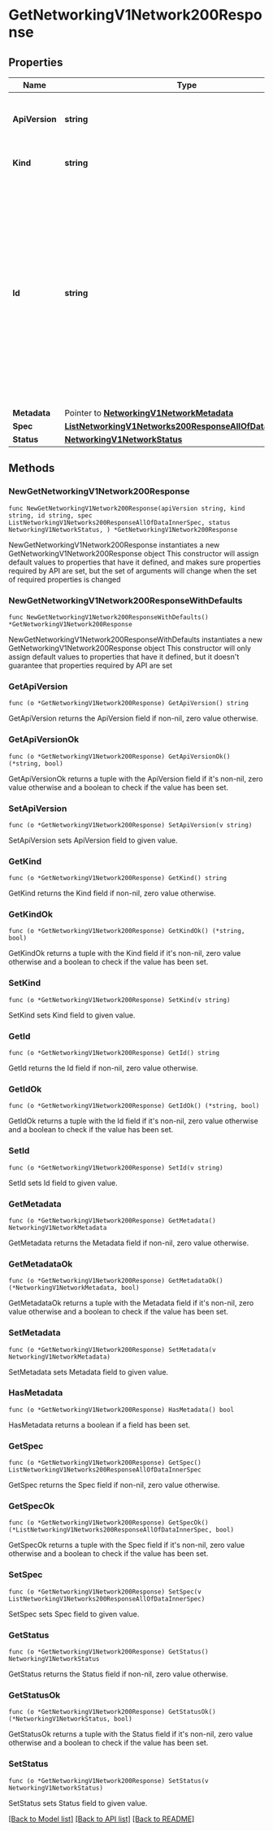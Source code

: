 # GetNetworkingV1Network200Response

## Properties

Name | Type | Description | Notes
------------ | ------------- | ------------- | -------------
**ApiVersion** | **string** | APIVersion defines the schema version of this representation of a resource. | [readonly] 
**Kind** | **string** | Kind defines the object this REST resource represents. | [readonly] 
**Id** | **string** | ID is the \&quot;natural identifier\&quot; for an object within its scope/namespace; it is normally unique across time but not space. That is, you can assume that the ID will not be reclaimed and reused after an object is deleted (\&quot;time\&quot;); however, it may collide with IDs for other object &#x60;kinds&#x60; or objects of the same &#x60;kind&#x60; within a different scope/namespace (\&quot;space\&quot;). | [readonly] 
**Metadata** | Pointer to [**NetworkingV1NetworkMetadata**](NetworkingV1NetworkMetadata.md) |  | [optional] 
**Spec** | [**ListNetworkingV1Networks200ResponseAllOfDataInnerSpec**](ListNetworkingV1Networks200ResponseAllOfDataInnerSpec.md) |  | 
**Status** | [**NetworkingV1NetworkStatus**](NetworkingV1NetworkStatus.md) |  | 

## Methods

### NewGetNetworkingV1Network200Response

`func NewGetNetworkingV1Network200Response(apiVersion string, kind string, id string, spec ListNetworkingV1Networks200ResponseAllOfDataInnerSpec, status NetworkingV1NetworkStatus, ) *GetNetworkingV1Network200Response`

NewGetNetworkingV1Network200Response instantiates a new GetNetworkingV1Network200Response object
This constructor will assign default values to properties that have it defined,
and makes sure properties required by API are set, but the set of arguments
will change when the set of required properties is changed

### NewGetNetworkingV1Network200ResponseWithDefaults

`func NewGetNetworkingV1Network200ResponseWithDefaults() *GetNetworkingV1Network200Response`

NewGetNetworkingV1Network200ResponseWithDefaults instantiates a new GetNetworkingV1Network200Response object
This constructor will only assign default values to properties that have it defined,
but it doesn't guarantee that properties required by API are set

### GetApiVersion

`func (o *GetNetworkingV1Network200Response) GetApiVersion() string`

GetApiVersion returns the ApiVersion field if non-nil, zero value otherwise.

### GetApiVersionOk

`func (o *GetNetworkingV1Network200Response) GetApiVersionOk() (*string, bool)`

GetApiVersionOk returns a tuple with the ApiVersion field if it's non-nil, zero value otherwise
and a boolean to check if the value has been set.

### SetApiVersion

`func (o *GetNetworkingV1Network200Response) SetApiVersion(v string)`

SetApiVersion sets ApiVersion field to given value.


### GetKind

`func (o *GetNetworkingV1Network200Response) GetKind() string`

GetKind returns the Kind field if non-nil, zero value otherwise.

### GetKindOk

`func (o *GetNetworkingV1Network200Response) GetKindOk() (*string, bool)`

GetKindOk returns a tuple with the Kind field if it's non-nil, zero value otherwise
and a boolean to check if the value has been set.

### SetKind

`func (o *GetNetworkingV1Network200Response) SetKind(v string)`

SetKind sets Kind field to given value.


### GetId

`func (o *GetNetworkingV1Network200Response) GetId() string`

GetId returns the Id field if non-nil, zero value otherwise.

### GetIdOk

`func (o *GetNetworkingV1Network200Response) GetIdOk() (*string, bool)`

GetIdOk returns a tuple with the Id field if it's non-nil, zero value otherwise
and a boolean to check if the value has been set.

### SetId

`func (o *GetNetworkingV1Network200Response) SetId(v string)`

SetId sets Id field to given value.


### GetMetadata

`func (o *GetNetworkingV1Network200Response) GetMetadata() NetworkingV1NetworkMetadata`

GetMetadata returns the Metadata field if non-nil, zero value otherwise.

### GetMetadataOk

`func (o *GetNetworkingV1Network200Response) GetMetadataOk() (*NetworkingV1NetworkMetadata, bool)`

GetMetadataOk returns a tuple with the Metadata field if it's non-nil, zero value otherwise
and a boolean to check if the value has been set.

### SetMetadata

`func (o *GetNetworkingV1Network200Response) SetMetadata(v NetworkingV1NetworkMetadata)`

SetMetadata sets Metadata field to given value.

### HasMetadata

`func (o *GetNetworkingV1Network200Response) HasMetadata() bool`

HasMetadata returns a boolean if a field has been set.

### GetSpec

`func (o *GetNetworkingV1Network200Response) GetSpec() ListNetworkingV1Networks200ResponseAllOfDataInnerSpec`

GetSpec returns the Spec field if non-nil, zero value otherwise.

### GetSpecOk

`func (o *GetNetworkingV1Network200Response) GetSpecOk() (*ListNetworkingV1Networks200ResponseAllOfDataInnerSpec, bool)`

GetSpecOk returns a tuple with the Spec field if it's non-nil, zero value otherwise
and a boolean to check if the value has been set.

### SetSpec

`func (o *GetNetworkingV1Network200Response) SetSpec(v ListNetworkingV1Networks200ResponseAllOfDataInnerSpec)`

SetSpec sets Spec field to given value.


### GetStatus

`func (o *GetNetworkingV1Network200Response) GetStatus() NetworkingV1NetworkStatus`

GetStatus returns the Status field if non-nil, zero value otherwise.

### GetStatusOk

`func (o *GetNetworkingV1Network200Response) GetStatusOk() (*NetworkingV1NetworkStatus, bool)`

GetStatusOk returns a tuple with the Status field if it's non-nil, zero value otherwise
and a boolean to check if the value has been set.

### SetStatus

`func (o *GetNetworkingV1Network200Response) SetStatus(v NetworkingV1NetworkStatus)`

SetStatus sets Status field to given value.



[[Back to Model list]](../README.md#documentation-for-models) [[Back to API list]](../README.md#documentation-for-api-endpoints) [[Back to README]](../README.md)


